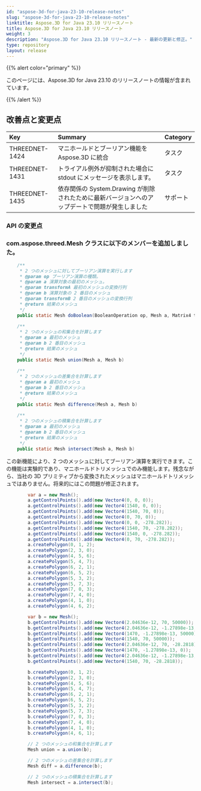 ```yaml
---
id: "aspose-3d-for-java-23-10-release-notes"
slug: "aspose-3d-for-java-23-10-release-notes"
linktitle: Aspose.3D for Java 23.10 リリースノート
title: Aspose.3D for Java 23.10 リリースノート
weight: 3
description: "Aspose.3D for Java 23.10 リリースノート - 最新の更新と修正。"
type: repository
layout: release
---
```


{{% alert color="primary" %}}

このページには、Aspose.3D for Java 23.10 のリリースノートの情報が含まれています。

{{% /alert %}}
## **改善点と変更点**

|**Key**|**Summary**|**Category**|
| :- | :- | :- |
| THREEDNET-1424 | マニホールドとブーリアン機能を Aspose.3D に統合 | タスク |
| THREEDNET-1431 | トライアル例外が抑制された場合に stdout にメッセージを表示します。 | タスク |
| THREEDNET-1435 | 依存関係の System.Drawing が削除されたために最新バージョンへのアップデートで問題が発生しました | サポート |


### API の変更点

### **com.aspose.threed.Mesh** クラスに以下のメンバーを追加しました。

```java
    /**
     * 2 つのメッシュに対してブーリアン演算を実行します
     * @param op ブーリアン演算の種類。
     * @param a 演算対象の最初のメッシュ。
     * @param transformA 最初のメッシュの変換行列
     * @param b 演算対象の 2 番目のメッシュ
     * @param transformB 2 番目のメッシュの変換行列
     * @return 結果のメッシュ
     */
    public static Mesh doBoolean(BooleanOperation op, Mesh a, Matrix4 transformA, Mesh b, Matrix4 transformB)
    
    /**
     * 2 つのメッシュの和集合を計算します
     * @param a 最初のメッシュ
     * @param b 2 番目のメッシュ
     * @return 結果のメッシュ
     */
    public static Mesh union(Mesh a, Mesh b)
    
    /**
     * 2 つのメッシュの差集合を計算します
     * @param a 最初のメッシュ
     * @param b 2 番目のメッシュ
     * @return 結果のメッシュ
     */
    public static Mesh difference(Mesh a, Mesh b)
    
    /**
     * 2 つのメッシュの積集合を計算します
     * @param a 最初のメッシュ
     * @param b 2 番目のメッシュ
     * @return 結果のメッシュ
     */
    public static Mesh intersect(Mesh a, Mesh b)
```

この新機能により、2 つのメッシュに対してブーリアン演算を実行できます。この機能は実験的であり、マニホールドトリメッシュでのみ機能します。残念ながら、当社の 3D プリミティブから変換されたメッシュはマニホールドトリメッシュではありません。将来的にはこの問題が修正されます。

```java
        var a = new Mesh();
        a.getControlPoints().add(new Vector4(0, 0, 0));
        a.getControlPoints().add(new Vector4(1540, 0, 0));
        a.getControlPoints().add(new Vector4(1540, 70, 0));
        a.getControlPoints().add(new Vector4(0, 70, 0));
        a.getControlPoints().add(new Vector4(0, 0, -278.282));
        a.getControlPoints().add(new Vector4(1540, 70, -278.282));
        a.getControlPoints().add(new Vector4(1540, 0, -278.282));
        a.getControlPoints().add(new Vector4(0, 70, -278.282));
        a.createPolygon(0, 1, 2);
        a.createPolygon(2, 3, 0);
        a.createPolygon(4, 5, 6);
        a.createPolygon(5, 4, 7);
        a.createPolygon(6, 2, 1);
        a.createPolygon(6, 5, 2);
        a.createPolygon(5, 3, 2);
        a.createPolygon(5, 7, 3);
        a.createPolygon(7, 0, 3);
        a.createPolygon(7, 4, 0);
        a.createPolygon(4, 1, 0);
        a.createPolygon(4, 6, 2);

        var b = new Mesh();
        b.getControlPoints().add(new Vector4(2.04636e-12, 70, 50000));
        b.getControlPoints().add(new Vector4(2.04636e-12, -1.27898e-13, 50000));
        b.getControlPoints().add(new Vector4(1470, -1.27898e-13, 50000));
        b.getControlPoints().add(new Vector4(1540, 70, 50000));
        b.getControlPoints().add(new Vector4(2.04636e-12, 70, -28.2818));
        b.getControlPoints().add(new Vector4(1470, -1.27898e-13, 0));
        b.getControlPoints().add(new Vector4(2.04636e-12, -1.27898e-13, 0));
        b.getControlPoints().add(new Vector4(1540, 70, -28.2818));

        b.createPolygon(0, 1, 2);
        b.createPolygon(2, 3, 0);
        b.createPolygon(4, 5, 6);
        b.createPolygon(5, 4, 7);
        b.createPolygon(6, 2, 1);
        b.createPolygon(6, 5, 2);
        b.createPolygon(5, 3, 2);
        b.createPolygon(5, 7, 3);
        b.createPolygon(7, 0, 3);
        b.createPolygon(7, 4, 0);
        b.createPolygon(4, 1, 0);
        b.createPolygon(4, 6, 1);

        // 2 つのメッシュの和集合を計算します
        Mesh union = a.union(b);

        // 2 つのメッシュの差集合を計算します
        Mesh diff = a.difference(b);

        // 2 つのメッシュの積集合を計算します
        Mesh intersect = a.intersect(b);
```